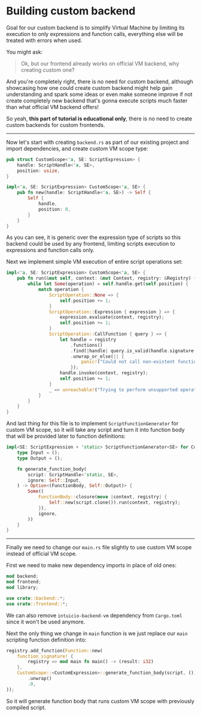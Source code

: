 # Building custom backend

Goal for our custom backend is to simplify Virtual Machine by limiting its execution to only expressions and function calls, everything else will be treated with errors when used.

You might ask:
> Ok, but our frontend already works on official VM backend, why creating custom one?

And you're completely right, there is no need for custom backend, although showcasing how one could create custom backend might help gain understanding and spark some ideas or even make someone improve if not create completely new backend that's gonna execute scripts much faster than what official VM backend offers!

So yeah, **this part of tutorial is educational only**, there is no need to create custom backends for custom frontends.

---

Now let's start with creating `backend.rs` as part of our existing project and import dependencies, and create custom VM scope type:

```rust
pub struct CustomScope<'a, SE: ScriptExpression> {
    handle: ScriptHandle<'a, SE>,
    position: usize,
}

impl<'a, SE: ScriptExpression> CustomScope<'a, SE> {
    pub fn new(handle: ScriptHandle<'a, SE>) -> Self {
        Self {
            handle,
            position: 0,
        }
    }
}
```

As you can see, it is generic over the expression type of scripts so this backend could be used by any frontend, limiting scripts execution to expressions and function calls only.

Next we implement simple VM execution of entire script operations set:

```rust
impl<'a, SE: ScriptExpression> CustomScope<'a, SE> {
    pub fn run(&mut self, context: &mut Context, registry: &Registry) {
        while let Some(operation) = self.handle.get(self.position) {
            match operation {
                ScriptOperation::None => {
                    self.position += 1;
                }
                ScriptOperation::Expression { expression } => {
                    expression.evaluate(context, registry);
                    self.position += 1;
                }
                ScriptOperation::CallFunction { query } => {
                    let handle = registry
                        .functions()
                        .find(|handle| query.is_valid(handle.signature()))
                        .unwrap_or_else(|| {
                            panic!("Could not call non-existent function: {:#?}", query)
                        });
                    handle.invoke(context, registry);
                    self.position += 1;
                }
                _ => unreachable!("Trying to perform unsupported operation!"),
            }
        }
    }
}
```

And last thing for this file is to implement `ScriptFunctionGenerator` for custom VM scope, so it will take any script and turn it into function body that will be provided later to function definitions:

```rust
impl<SE: ScriptExpression + 'static> ScriptFunctionGenerator<SE> for CustomScope<'static, SE> {
    type Input = ();
    type Output = ();

    fn generate_function_body(
        script: ScriptHandle<'static, SE>,
        ignore: Self::Input,
    ) -> Option<(FunctionBody, Self::Output)> {
        Some((
            FunctionBody::closure(move |context, registry| {
                Self::new(script.clone()).run(context, registry);
            }),
            ignore,
        ))
    }
}
```

---

Finally we need to change our `main.rs` file slightly to use custom VM scope instead of official VM scope.

First we need to make new dependency imports in place of old ones:

```rust
mod backend;
mod frontend;
mod library;

use crate::backend::*;
use crate::frontend::*;
```

We can also remove `intuicio-backend-vm` dependency from `Cargo.toml` since it won't be used anymore.

Next the only thing we change in `main` function is we just replace our `main` scripting function definition into:

```rust
registry.add_function(Function::new(
    function_signature! {
        registry => mod main fn main() -> (result: i32)
    },
    CustomScope::<CustomExpression>::generate_function_body(script, ())
        .unwrap()
        .0,
));
```

So it will generate function body that runs custom VM scope with previously compiled script.
